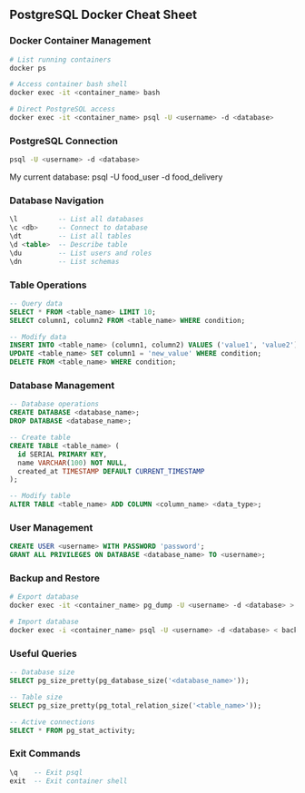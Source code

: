 ## PostgreSQL Docker Cheat Sheet

### Docker Container Management
```bash
# List running containers
docker ps

# Access container bash shell
docker exec -it <container_name> bash

# Direct PostgreSQL access
docker exec -it <container_name> psql -U <username> -d <database>
```

### PostgreSQL Connection
```bash
psql -U <username> -d <database>
```

My current database:
psql -U food_user -d food_delivery

### Database Navigation
```sql
\l          -- List all databases
\c <db>     -- Connect to database
\dt         -- List all tables
\d <table>  -- Describe table
\du         -- List users and roles
\dn         -- List schemas
```

### Table Operations
```sql
-- Query data
SELECT * FROM <table_name> LIMIT 10;
SELECT column1, column2 FROM <table_name> WHERE condition;

-- Modify data
INSERT INTO <table_name> (column1, column2) VALUES ('value1', 'value2');
UPDATE <table_name> SET column1 = 'new_value' WHERE condition;
DELETE FROM <table_name> WHERE condition;
```

### Database Management
```sql
-- Database operations
CREATE DATABASE <database_name>;
DROP DATABASE <database_name>;

-- Create table
CREATE TABLE <table_name> (
  id SERIAL PRIMARY KEY,
  name VARCHAR(100) NOT NULL,
  created_at TIMESTAMP DEFAULT CURRENT_TIMESTAMP
);

-- Modify table
ALTER TABLE <table_name> ADD COLUMN <column_name> <data_type>;
```

### User Management
```sql
CREATE USER <username> WITH PASSWORD 'password';
GRANT ALL PRIVILEGES ON DATABASE <database_name> TO <username>;
```

### Backup and Restore
```bash
# Export database
docker exec -it <container_name> pg_dump -U <username> -d <database> > backup.sql

# Import database
docker exec -i <container_name> psql -U <username> -d <database> < backup.sql
```

### Useful Queries
```sql
-- Database size
SELECT pg_size_pretty(pg_database_size('<database_name>'));

-- Table size
SELECT pg_size_pretty(pg_total_relation_size('<table_name>'));

-- Active connections
SELECT * FROM pg_stat_activity;
```

### Exit Commands
```sql
\q    -- Exit psql
exit  -- Exit container shell
```